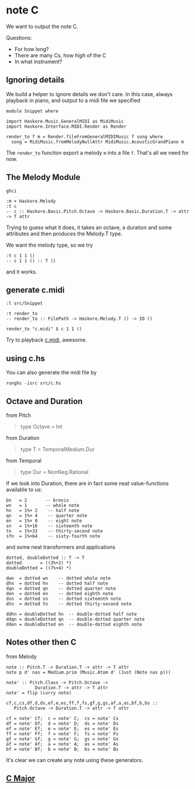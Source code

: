 note C
=======

We want to output the note C.

Questions:

* For how long?
* There are many Cs, how _high_ of the C
* In what instrument?


Ignoring details
-----------------

We build a helper to ignore details we don't care. In this case, always playback in piano, and output to a midi file we specified

	module Snippet where

	import Haskore.Music.GeneralMIDI as MidiMusic
	import Haskore.Interface.MIDI.Render as Render

	render_to f m = Render.fileFromGeneralMIDIMusic f song where
	  song = MidiMusic.fromMelodyNullAttr MidiMusic.AcousticGrandPiano m

The `render_to` funciton export a melody `m` into a file `f`. That's all we need for now.


The Melody Module
------------------

	ghci
	
	:m + Haskore.Melody
	:t c
	-- c :: Haskore.Basic.Pitch.Octave -> Haskore.Basic.Duration.T -> attr -> T attr
	
Trying to guess what it does, it takes an octave, a duration and some attributes and then produces the Melody.T type.

We want the melody type, so we try

	:t c 1 1 ()
	-- c 1 1 () :: T ()
	
and it works.


generate c.midi
----------------

	:l src/Snippet
	
	:t render_to
	-- render_to :: FilePath -> Haskore.Melody.T () -> IO ()
	
	render_to "c.midi" $ c 1 1 ()


Try to playback [c.midi](../midi/c/c.midi?raw=true), awesome.

using c.hs
-----------

You can also generate the midi file by

	runghc -isrc src/c.hs
	

Octave and Duration
--------------------

from Pitch

> type Octave = Int

from Duration

> type T = TemporalMedium.Dur

from Temporal

> type Dur = NonNeg.Rational


If we look into Duration, there are in fact some neat value-functions available to us:

	bn   = 2       -- brevis
	wn   = 1       -- whole note
	hn   = 1%+ 2    -- half note
	qn   = 1%+ 4    -- quarter note
	en   = 1%+ 8    -- eight note
	sn   = 1%+16    -- sixteenth note
	tn   = 1%+32    -- thirty-second note
	sfn  = 1%+64    -- sixty-fourth note
	
and some neat transformers and applications

	dotted, doubleDotted :: T -> T
	dotted       = ((3%+2) *)
	doubleDotted = ((7%+4) *)

	dwn  = dotted wn    -- dotted whole note
	dhn  = dotted hn    -- dotted half note
	dqn  = dotted qn    -- dotted quarter note
	den  = dotted en    -- dotted eighth note
	dsn  = dotted sn    -- dotted sixteenth note
	dtn  = dotted tn    -- dotted thirty-second note
		
	ddhn = doubleDotted hn  -- double-dotted half note
	ddqn = doubleDotted qn  -- double-dotted quarter note
	dden = doubleDotted en  -- double-dotted eighth note
	
Notes other then C
-------------------

from Melody

	note :: Pitch.T -> Duration.T -> attr -> T attr
	note p d' nas = Medium.prim (Music.Atom d' (Just (Note nas p)))
	
	note' :: Pitch.Class -> Pitch.Octave ->
	           Duration.T -> attr -> T attr
	note' = flip (curry note)
	
	cf,c,cs,df,d,ds,ef,e,es,ff,f,fs,gf,g,gs,af,a,as,bf,b,bs ::
	   Pitch.Octave -> Duration.T -> attr -> T attr
	
	cf = note' Cf;  c = note' C;  cs = note' Cs
	df = note' Df;  d = note' D;  ds = note' Ds
	ef = note' Ef;  e = note' E;  es = note' Es
	ff = note' Ff;  f = note' F;  fs = note' Fs
	gf = note' Gf;  g = note' G;  gs = note' Gs
	af = note' Af;  a = note' A;  as = note' As
	bf = note' Bf;  b = note' B;  bs = note' Bs

It's clear we can create any note using these generators.
	
## [C Major](c_major.markdown)